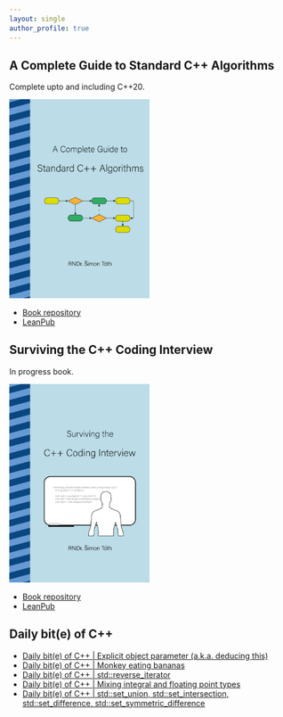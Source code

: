 ```yaml
---
layout: single
author_profile: true
---
```


## A Complete Guide to Standard C++ Algorithms

Complete upto and including C++20.

[<img src="assets/images/book_algorithms_cover.png" width="50%">](https://leanpub.com/cpp-algorithms-guide)

- [Book repository](https://github.com/HappyCerberus/book-cpp-algorithms)
- [LeanPub](https://leanpub.com/cpp-algorithms-guide)

## Surviving the C++ Coding Interview

In progress book.

[<img src="assets/images/book_coding_interview_cover.png" width="50%">](https://leanpub.com/cpp-coding-interview)

- [Book repository](https://leanpub.com/cpp-coding-interview)
- [LeanPub](https://leanpub.com/cpp-coding-interview)

## Daily bit(e) of C++

<ul>
<!-- SUBSTACK:START --><li><a href="https://simontoth.substack.com/p/daily-bite-of-c-explicit-object-parameter">Daily bit&lpar;e&rpar; of C++ | Explicit object parameter &lpar;a.k.a. deducing this&rpar;</a></li><li><a href="https://simontoth.substack.com/p/daily-bite-of-c-monkey-eating-bananas">Daily bit&lpar;e&rpar; of C++ | Monkey eating bananas</a></li><li><a href="https://simontoth.substack.com/p/daily-bite-of-c-stdreverse_iterator">Daily bit&lpar;e&rpar; of C++ | std::reverse_iterator</a></li><li><a href="https://simontoth.substack.com/p/daily-bite-of-c-mixing-integral-and">Daily bit&lpar;e&rpar; of C++ | Mixing integral and floating point types</a></li><li><a href="https://simontoth.substack.com/p/daily-bite-of-c-stdset_union-stdset_intersection">Daily bit&lpar;e&rpar; of C++ | std::set_union, std::set_intersection, std::set_difference, std::set_symmetric_difference</a></li><!-- SUBSTACK:END -->
</ul>